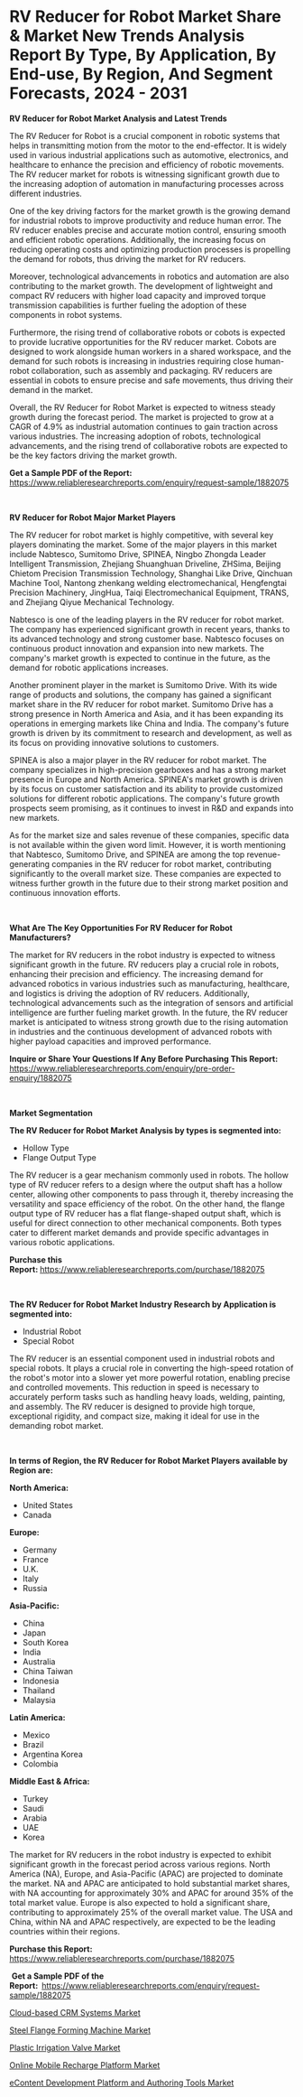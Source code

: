 <p><h1>RV Reducer for Robot Market Share & Market New Trends Analysis Report By Type, By Application, By End-use, By Region, And Segment Forecasts, 2024 - 2031</h1></p><p><strong>RV Reducer for Robot Market Analysis and Latest Trends</strong></p>
<p><p>The RV Reducer for Robot is a crucial component in robotic systems that helps in transmitting motion from the motor to the end-effector. It is widely used in various industrial applications such as automotive, electronics, and healthcare to enhance the precision and efficiency of robotic movements. The RV reducer market for robots is witnessing significant growth due to the increasing adoption of automation in manufacturing processes across different industries.</p><p>One of the key driving factors for the market growth is the growing demand for industrial robots to improve productivity and reduce human error. The RV reducer enables precise and accurate motion control, ensuring smooth and efficient robotic operations. Additionally, the increasing focus on reducing operating costs and optimizing production processes is propelling the demand for robots, thus driving the market for RV reducers.</p><p>Moreover, technological advancements in robotics and automation are also contributing to the market growth. The development of lightweight and compact RV reducers with higher load capacity and improved torque transmission capabilities is further fueling the adoption of these components in robot systems.</p><p>Furthermore, the rising trend of collaborative robots or cobots is expected to provide lucrative opportunities for the RV reducer market. Cobots are designed to work alongside human workers in a shared workspace, and the demand for such robots is increasing in industries requiring close human-robot collaboration, such as assembly and packaging. RV reducers are essential in cobots to ensure precise and safe movements, thus driving their demand in the market.</p><p>Overall, the RV Reducer for Robot Market is expected to witness steady growth during the forecast period. The market is projected to grow at a CAGR of 4.9% as industrial automation continues to gain traction across various industries. The increasing adoption of robots, technological advancements, and the rising trend of collaborative robots are expected to be the key factors driving the market growth.</p></p>
<p><strong>Get a Sample PDF of the Report:&nbsp;</strong> <a href="https://www.reliableresearchreports.com/enquiry/request-sample/1882075">https://www.reliableresearchreports.com/enquiry/request-sample/1882075</a></p>
<p>&nbsp;</p>
<p><strong>RV Reducer for Robot Major Market Players</strong></p>
<p><p>The RV reducer for robot market is highly competitive, with several key players dominating the market. Some of the major players in this market include Nabtesco, Sumitomo Drive, SPINEA, Ningbo Zhongda Leader Intelligent Transmission, Zhejiang Shuanghuan Driveline, ZHSima, Beijing Chietom Precision Transmission Technology, Shanghai Like Drive, Qinchuan Machine Tool, Nantong zhenkang welding electromechanical, Hengfengtai Precision Machinery, JingHua, Taiqi Electromechanical Equipment, TRANS, and Zhejiang Qiyue Mechanical Technology.</p><p>Nabtesco is one of the leading players in the RV reducer for robot market. The company has experienced significant growth in recent years, thanks to its advanced technology and strong customer base. Nabtesco focuses on continuous product innovation and expansion into new markets. The company's market growth is expected to continue in the future, as the demand for robotic applications increases.</p><p>Another prominent player in the market is Sumitomo Drive. With its wide range of products and solutions, the company has gained a significant market share in the RV reducer for robot market. Sumitomo Drive has a strong presence in North America and Asia, and it has been expanding its operations in emerging markets like China and India. The company's future growth is driven by its commitment to research and development, as well as its focus on providing innovative solutions to customers.</p><p>SPINEA is also a major player in the RV reducer for robot market. The company specializes in high-precision gearboxes and has a strong market presence in Europe and North America. SPINEA's market growth is driven by its focus on customer satisfaction and its ability to provide customized solutions for different robotic applications. The company's future growth prospects seem promising, as it continues to invest in R&D and expands into new markets.</p><p>As for the market size and sales revenue of these companies, specific data is not available within the given word limit. However, it is worth mentioning that Nabtesco, Sumitomo Drive, and SPINEA are among the top revenue-generating companies in the RV reducer for robot market, contributing significantly to the overall market size. These companies are expected to witness further growth in the future due to their strong market position and continuous innovation efforts.</p></p>
<p>&nbsp;</p>
<p><strong>What Are The Key Opportunities For RV Reducer for Robot Manufacturers?</strong></p>
<p><p>The market for RV reducers in the robot industry is expected to witness significant growth in the future. RV reducers play a crucial role in robots, enhancing their precision and efficiency. The increasing demand for advanced robotics in various industries such as manufacturing, healthcare, and logistics is driving the adoption of RV reducers. Additionally, technological advancements such as the integration of sensors and artificial intelligence are further fueling market growth. In the future, the RV reducer market is anticipated to witness strong growth due to the rising automation in industries and the continuous development of advanced robots with higher payload capacities and improved performance.</p></p>
<p><strong>Inquire or Share Your Questions If Any Before Purchasing This Report:</strong> <a href="https://www.reliableresearchreports.com/enquiry/pre-order-enquiry/1882075">https://www.reliableresearchreports.com/enquiry/pre-order-enquiry/1882075</a></p>
<p>&nbsp;</p>
<p><strong>Market Segmentation</strong></p>
<p><strong>The RV Reducer for Robot Market Analysis by types is segmented into:</strong></p>
<p><ul><li>Hollow Type</li><li>Flange Output Type</li></ul></p>
<p><p>The RV reducer is a gear mechanism commonly used in robots. The hollow type of RV reducer refers to a design where the output shaft has a hollow center, allowing other components to pass through it, thereby increasing the versatility and space efficiency of the robot. On the other hand, the flange output type of RV reducer has a flat flange-shaped output shaft, which is useful for direct connection to other mechanical components. Both types cater to different market demands and provide specific advantages in various robotic applications.</p></p>
<p><strong>Purchase this Report:&nbsp;</strong><a href="https://www.reliableresearchreports.com/purchase/1882075">https://www.reliableresearchreports.com/purchase/1882075</a></p>
<p>&nbsp;</p>
<p><strong>The RV Reducer for Robot Market Industry Research by Application is segmented into:</strong></p>
<p><ul><li>Industrial Robot</li><li>Special Robot</li></ul></p>
<p><p>The RV reducer is an essential component used in industrial robots and special robots. It plays a crucial role in converting the high-speed rotation of the robot's motor into a slower yet more powerful rotation, enabling precise and controlled movements. This reduction in speed is necessary to accurately perform tasks such as handling heavy loads, welding, painting, and assembly. The RV reducer is designed to provide high torque, exceptional rigidity, and compact size, making it ideal for use in the demanding robot market.</p></p>
<p>&nbsp;</p>
<p><strong>In terms of Region, the RV Reducer for Robot Market Players available by Region are:</strong></p>
<p>
    <p> <strong> North America: </strong>
        <ul>
            <li>United States</li>
            <li>Canada</li>
        </ul>
        </p> 
    <p> <strong> Europe: </strong>
        <ul>
            <li>Germany</li>
            <li>France</li>
            <li>U.K.</li>
            <li>Italy</li>
            <li>Russia</li>
        </ul>
        </p> 
    <p> <strong> Asia-Pacific: </strong>
        <ul>
            <li>China</li>
            <li>Japan</li>
            <li>South Korea</li>
            <li>India</li>
            <li>Australia</li>
            <li>China Taiwan</li>
            <li>Indonesia</li>
            <li>Thailand</li>
            <li>Malaysia</li>
        </ul>
        </p> 
    <p> <strong> Latin America: </strong>
        <ul>
            <li>Mexico</li>
            <li>Brazil</li>
            <li>Argentina Korea</li>
            <li>Colombia</li>
        </ul>
        </p> 
    <p> <strong> Middle East & Africa: </strong>
        <ul>
            <li>Turkey</li>
            <li>Saudi</li>
            <li>Arabia</li>
            <li>UAE</li>
            <li>Korea</li>
        </ul>
    </p>
    </p>
<p><p>The market for RV reducers in the robot industry is expected to exhibit significant growth in the forecast period across various regions. North America (NA), Europe, and Asia-Pacific (APAC) are projected to dominate the market. NA and APAC are anticipated to hold substantial market shares, with NA accounting for approximately 30% and APAC for around 35% of the total market value. Europe is also expected to hold a significant share, contributing to approximately 25% of the overall market value. The USA and China, within NA and APAC respectively, are expected to be the leading countries within their regions.</p></p>
<p><strong>Purchase this Report: </strong><a href="https://www.reliableresearchreports.com/purchase/1882075">https://www.reliableresearchreports.com/purchase/1882075</a></p>
<p>&nbsp;<strong>Get a Sample PDF of the Report:&nbsp;&nbsp;</strong><a href="https://www.reliableresearchreports.com/enquiry/request-sample/1882075">https://www.reliableresearchreports.com/enquiry/request-sample/1882075</a></p>
<p><strong></strong></p>
<p><p><a href="https://medium.com/@anndavis1924/cloud-based-crm-systems-market-report-reveals-the-latest-trends-and-growth-opportunities-of-this-273f543c2abf">Cloud-based CRM Systems Market</a></p><p><a href="https://github.com/amae102299/Market-Research-Report-List-2/blob/main/steel-flange-forming-machine-market.md">Steel Flange Forming Machine Market</a></p><p><a href="https://github.com/prosalinda88/Market-Research-Report-List-2/blob/main/plastic-irrigation-valve-market.md">Plastic Irrigation Valve Market</a></p><p><a href="https://medium.com/@anndavis1924/online-mobile-recharge-platform-market-size-reveals-the-best-marketing-channels-in-global-industry-a775afb48bb4">Online Mobile Recharge Platform Market</a></p><p><a href="https://medium.com/@anndavis1924/econtent-development-platform-and-authoring-tools-market-insight-market-trends-growth-forecasted-de801279a778">eContent Development Platform and Authoring Tools Market</a></p></p>